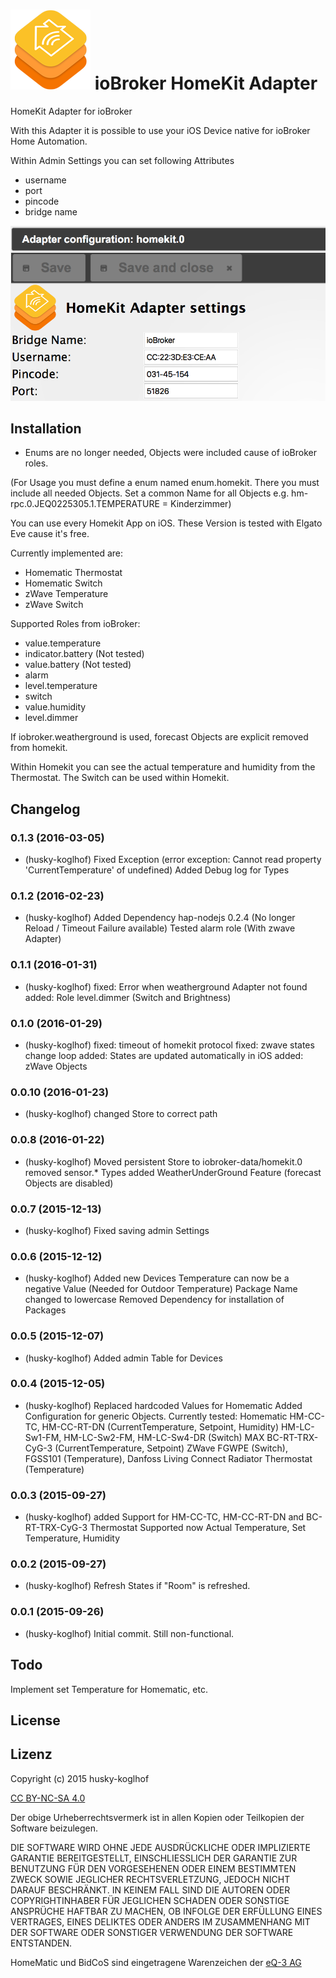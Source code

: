 ![Logo](admin/homekit.png)
ioBroker HomeKit Adapter
==============

HomeKit Adapter for ioBroker

With this Adapter it is possible to use your iOS Device native for ioBroker Home Automation.

Within Admin Settings you can set following Attributes
- username
- port
- pincode
- bridge name

![admin-settings](img/admin_settings.png)

## Installation
- Enums are no longer needed, Objects were included cause of ioBroker roles.

(For Usage you must define a enum named enum.homekit.
There you must include all needed Objects.
Set a common Name for all Objects e.g. hm-rpc.0.JEQ0225305.1.TEMPERATURE = Kinderzimmer)

You can use every Homekit App on iOS. These Version is tested with Elgato Eve cause it's free.

Currently implemented are: 
 - Homematic Thermostat
 - Homematic Switch
 - zWave Temperature
 - zWave Switch
 
Supported Roles from ioBroker:
 - value.temperature
 - indicator.battery (Not tested)
 - value.battery (Not tested)
 - alarm
 - level.temperature
 - switch
 - value.humidity
 - level.dimmer

If iobroker.weatherground is used, forecast Objects are explicit removed from homekit.
 
Within Homekit you can see the actual temperature and humidity from the Thermostat.
The Switch can be used within Homekit.

## Changelog
### 0.1.3 (2016-03-05)
 - (husky-koglhof)
   Fixed Exception (error exception: Cannot read property 'CurrentTemperature' of undefined)
   Added Debug log for Types
   
### 0.1.2 (2016-02-23)
 - (husky-koglhof)
   Added Dependency hap-nodejs 0.2.4 (No longer Reload / Timeout Failure available)
   Tested alarm role (With zwave Adapter)
   
### 0.1.1 (2016-01-31)
 - (husky-koglhof)
   fixed: Error when weatherground Adapter not found
   added: Role level.dimmer (Switch and Brightness)
   
### 0.1.0 (2016-01-29)
 - (husky-koglhof) 
   fixed: timeout of homekit protocol
   fixed: zwave states change loop
   added: States are updated automatically in iOS
   added: zWave Objects

### 0.0.10 (2016-01-23)
 - (husky-koglhof) changed Store to correct path
 
### 0.0.8 (2016-01-22)
 - (husky-koglhof) Moved persistent Store to iobroker-data/homekit.0
   removed sensor.* Types
   added WeatherUnderGround Feature (forecast Objects are disabled)
   
### 0.0.7 (2015-12-13)
 - (husky-koglhof) Fixed saving admin Settings
 
### 0.0.6 (2015-12-12)
 - (husky-koglhof) Added new Devices
   Temperature can now be a negative Value (Needed for Outdoor Temperature)
   Package Name changed to lowercase
   Removed Dependency for installation of Packages
   
### 0.0.5 (2015-12-07)
 - (husky-koglhof) Added admin Table for Devices
 
### 0.0.4 (2015-12-05)
 - (husky-koglhof) Replaced hardcoded Values for Homematic
   Added Configuration for generic Objects.
   Currently tested:
   Homematic
   HM-CC-TC, HM-CC-RT-DN (CurrentTemperature, Setpoint, Humidity)
   HM-LC-Sw1-FM, HM-LC-Sw2-FM, HM-LC-Sw4-DR (Switch)
   MAX
   BC-RT-TRX-CyG-3 (CurrentTemperature, Setpoint)
   ZWave
   FGWPE (Switch), FGSS101 (Temperature), Danfoss Living Connect Radiator Thermostat (Temperature) 
   
### 0.0.3 (2015-09-27)
 - (husky-koglhof) added Support for HM-CC-TC, HM-CC-RT-DN and BC-RT-TRX-CyG-3 Thermostat
   Supported now Actual Temperature, Set Temperature, Humidity
 
### 0.0.2 (2015-09-27)
 - (husky-koglhof) Refresh States if "Room" is refreshed.
 
### 0.0.1 (2015-09-26)
 - (husky-koglhof) Initial commit. Still non-functional.

## Todo
Implement set Temperature for Homematic, etc.

## License

## Lizenz

Copyright (c) 2015 husky-koglhof

[CC BY-NC-SA 4.0](http://creativecommons.org/licenses/by-nc-sa/4.0/)

Der obige Urheberrechtsvermerk ist in allen Kopien oder Teilkopien der Software beizulegen.

DIE SOFTWARE WIRD OHNE JEDE AUSDRÜCKLICHE ODER IMPLIZIERTE GARANTIE BEREITGESTELLT, EINSCHLIESSLICH DER GARANTIE ZUR BENUTZUNG FÜR DEN VORGESEHENEN ODER EINEM BESTIMMTEN ZWECK SOWIE JEGLICHER RECHTSVERLETZUNG, JEDOCH NICHT DARAUF BESCHRÄNKT. IN KEINEM FALL SIND DIE AUTOREN ODER COPYRIGHTINHABER FÜR JEGLICHEN SCHADEN ODER SONSTIGE ANSPRÜCHE HAFTBAR ZU MACHEN, OB INFOLGE DER ERFÜLLUNG EINES VERTRAGES, EINES DELIKTES ODER ANDERS IM ZUSAMMENHANG MIT DER SOFTWARE ODER SONSTIGER VERWENDUNG DER SOFTWARE ENTSTANDEN.

HomeMatic und BidCoS sind eingetragene Warenzeichen der [eQ-3 AG](http://eq-3.de)

